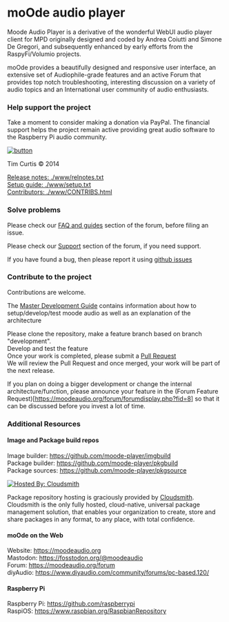 # moOde audio player

Moode Audio Player is a derivative of the wonderful WebUI audio player client for MPD originally designed and coded by Andrea Coiutti and Simone De Gregori, and subsequently enhanced by early efforts from the RaspyFi/Volumio projects.

moOde provides a beautifully designed and responsive user interface, an extensive set of Audiophile-grade features and an active Forum that provides top notch troubleshooting, interesting discussion on a variety of audio topics and an International user community of audio enthusiasts.

### Help support the project

Take a moment to consider making a donation via PayPal. The financial support helps the project remain active providing great audio software to the Raspberry Pi audio community.

[![button](https://www.paypalobjects.com/en_US/i/btn/btn_donateCC_LG.gif)](https://www.paypal.com/cgi-bin/webscr?cmd=_s-xclick&hosted_button_id=45YWLFLZ5V7P4)

Tim Curtis © 2014

[Release notes: ./www/relnotes.txt](./www/relnotes.txt)<br/>
[Setup guide: ./www/setup.txt](./www/setup.txt)<br/>
[Contributors: ./www/CONTRIBS.html](./www/CONTRIBS.html)<br/>

### Solve problems

Please check our [FAQ and guides](https://moodeaudio.org/forum/forumdisplay.php?fid=9) section of the forum,
before filing an issue.<br/>

Please check our [Support](https://moodeaudio.org/forum/forumdisplay.php?fid=7) section of the forum, if you need support.<br/>

If you have found a bug, then please report it using [github issues](https://github.com/moode-player/docs/issues)<br/>

### Contribute to the project

Contributions are welcome.

The [Master Development Guide](https://github.com/moode-player/docs/blob/main/master_development%20guide.md)
contains information about how to setup/develop/test moode audio as well as an explanation of the architecture<br/>

Please clone the repository, make a feature branch based on branch "development".<br/>
Develop and test the feature<br/>
Once your work is completed, please submit a [Pull Request](https://github.com/moode-player/moode/pulls)<br/>
We will review the Pull Request and once merged, your work will be part of the next release.<br/>

If you plan on doing a bigger development or change the internal architecture/function, please announce your feature
in the (Forum Feature Request)[https://moodeaudio.org/forum/forumdisplay.php?fid=8] so that it can be discussed before
you invest a lot of time.

### Additional Resources

#### Image and Package build repos

Image builder: https://github.com/moode-player/imgbuild<br/>
Package builder: https://github.com/moode-player/pkgbuild<br/>
Package sources: https://github.com/moode-player/pkgsource<br/>

[![Hosted By: Cloudsmith](https://img.shields.io/badge/OSS%20hosting%20by-cloudsmith-blue?logo=cloudsmith&style=for-the-badge)](https://cloudsmith.com)

Package repository hosting is graciously provided by  [Cloudsmith](https://cloudsmith.com).
Cloudsmith is the only fully hosted, cloud-native, universal package management solution, that
enables your organization to create, store and share packages in any format, to any place, with total
confidence.

#### moOde on the Web

Website: https://moodeaudio.org<br/>
Mastodon: https://fosstodon.org/@moodeaudio</br>
Forum: https://moodeaudio.org/forum<br>
diyAudio: https://www.diyaudio.com/community/forums/pc-based.120/

#### Raspberry Pi

Raspberry Pi: https://github.com/raspberrypi<br/>
RaspiOS: https://www.raspbian.org/RaspbianRepository<br/>
